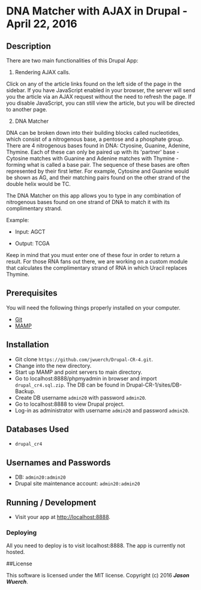 # DNA Matcher with AJAX in Drupal - April 22, 2016

## Description

There are two main functionalities of this Drupal App:

1. Rendering AJAX calls.

Click on any of the article links found on the left side of the page in the sidebar. If you have JavaScript enabled in your browser, the server will send you the article via an AJAX request without the need to refresh the page. If you disable JavaScript, you can still view the article, but you will be directed to another page.

2. DNA Matcher

DNA can be broken down into their building blocks called nucleotides, which consist of a nitrogenous base, a pentose and a phosphate group. There are 4 nitrogenous bases found in DNA: Ctyosine, Guanine, Adenine, Thymine. Each of these can only be paired up with its 'partner' base - Cytosine matches with Guanine and Adenine matches with Thymine - forming what is called a base pair. The sequence of these bases are often represented by their first letter. For example, Cytosine and Guanine would be shown as AG, and their matching pairs found on the other strand of the double helix would be TC.

The DNA Matcher on this app allows you to type in any combination of nitrogenous bases found on one strand of DNA to match it with its complimentary strand.

Example:

* Input: AGCT

* Output: TCGA

Keep in mind that you must enter one of these four in order to return a result. For those RNA fans out there, we are working on a custom module that calculates the complimentary strand of RNA in which Uracil replaces Thymine.

## Prerequisites

You will need the following things properly installed on your computer.

* [Git](http://git-scm.com/)
* [MAMP](http://www.mamp.com)

## Installation

* Git clone `https://github.com/jwuerch/Drupal-CR-4.git`.
* Change into the new directory.
* Start up MAMP and point servers to main directory.
* Go to localhost:8888/phpmyadmin in browser and import `drupal_cr4.sql.zip`. The           DB can be found in Drupal-CR-1/sites/DB-Backup.
* Create DB username `admin20` with password `admin20`.
* Go to localhost:8888 to view Drupal project.
* Log-in as administrator with username `admin20` and password `admin20`.

## Databases Used
* `drupal_cr4`

## Usernames and Passwords
* DB: `admin20:admin20`
* Drupal site maintenance account: `admin20:admin20`

## Running / Development

* Visit your app at [http://localhost:8888](http://localhost:8888).

### Deploying

All you need to deploy is to visit localhost:8888. The app is currently not hosted.

##License

This software is licensed under the MIT license.
Copyright (c) 2016 _**Jason Wuerch**_.
